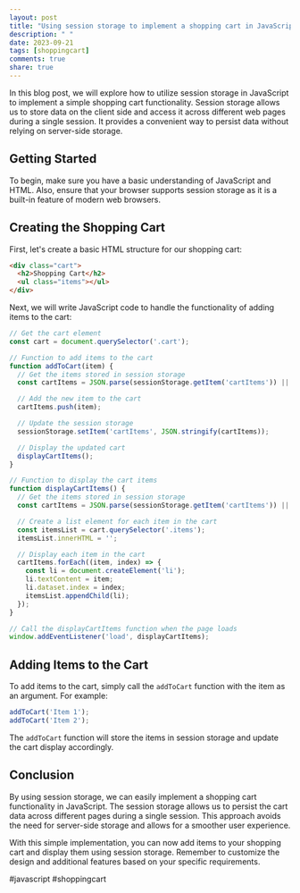 ```yaml
---
layout: post
title: "Using session storage to implement a shopping cart in JavaScript"
description: " "
date: 2023-09-21
tags: [shoppingcart]
comments: true
share: true
---
```


In this blog post, we will explore how to utilize session storage in JavaScript to implement a simple shopping cart functionality. Session storage allows us to store data on the client side and access it across different web pages during a single session. It provides a convenient way to persist data without relying on server-side storage.

## Getting Started

To begin, make sure you have a basic understanding of JavaScript and HTML. Also, ensure that your browser supports session storage as it is a built-in feature of modern web browsers.

## Creating the Shopping Cart

First, let's create a basic HTML structure for our shopping cart:

```html
<div class="cart">
  <h2>Shopping Cart</h2>
  <ul class="items"></ul>
</div>
```

Next, we will write JavaScript code to handle the functionality of adding items to the cart:

```javascript
// Get the cart element
const cart = document.querySelector('.cart');

// Function to add items to the cart
function addToCart(item) {
  // Get the items stored in session storage
  const cartItems = JSON.parse(sessionStorage.getItem('cartItems')) || [];

  // Add the new item to the cart
  cartItems.push(item);

  // Update the session storage
  sessionStorage.setItem('cartItems', JSON.stringify(cartItems));

  // Display the updated cart
  displayCartItems();
}

// Function to display the cart items
function displayCartItems() {
  // Get the items stored in session storage
  const cartItems = JSON.parse(sessionStorage.getItem('cartItems')) || [];

  // Create a list element for each item in the cart
  const itemsList = cart.querySelector('.items');
  itemsList.innerHTML = '';

  // Display each item in the cart
  cartItems.forEach((item, index) => {
    const li = document.createElement('li');
    li.textContent = item;
    li.dataset.index = index;
    itemsList.appendChild(li);
  });
}

// Call the displayCartItems function when the page loads
window.addEventListener('load', displayCartItems);
```

## Adding Items to the Cart

To add items to the cart, simply call the `addToCart` function with the item as an argument. For example:

```javascript
addToCart('Item 1');
addToCart('Item 2');
```

The `addToCart` function will store the items in session storage and update the cart display accordingly.

## Conclusion

By using session storage, we can easily implement a shopping cart functionality in JavaScript. The session storage allows us to persist the cart data across different pages during a single session. This approach avoids the need for server-side storage and allows for a smoother user experience.

With this simple implementation, you can now add items to your shopping cart and display them using session storage. Remember to customize the design and additional features based on your specific requirements.

#javascript #shoppingcart